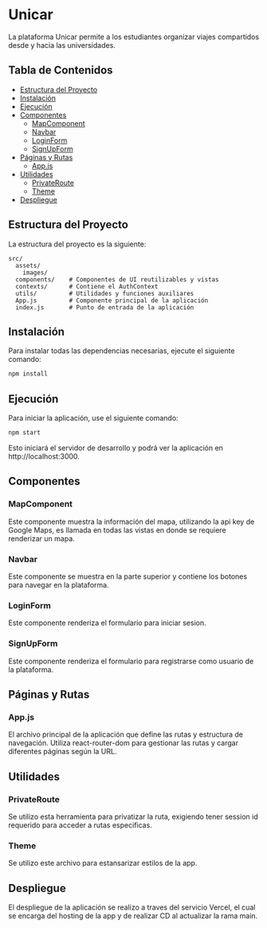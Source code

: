 # Unicar

La plataforma Unicar permite a los estudiantes organizar viajes compartidos desde y hacia las universidades.

## Tabla de Contenidos

- [Estructura del Proyecto](#estructura-del-proyecto)
- [Instalación](#instalación)
- [Ejecución](#ejecución)
- [Componentes](#componentes)
  - [MapComponent](#mapcomponent)
  - [Navbar](#navbar)
  - [LoginForm](#loginform)
  - [SignUpForm](#signupform)
- [Páginas y Rutas](#páginas-y-rutas)
  - [App.js](#appjs)
- [Utilidades](#utilidades)
  - [PrivateRoute](#privateroute)
  - [Theme](#privateroute)
- [Despliegue](#despliegue)

## Estructura del Proyecto

La estructura del proyecto es la siguiente:

```plaintext
src/
  assets/
    images/
  components/    # Componentes de UI reutilizables y vistas
  contexts/      # Contiene el AuthContext
  utils/         # Utilidades y funciones auxiliares
  App.js         # Componente principal de la aplicación
  index.js       # Punto de entrada de la aplicación
```

## Instalación

Para instalar todas las dependencias necesarias, ejecute el siguiente comando:

```bash
npm install
```

## Ejecución

Para iniciar la aplicación, use el siguiente comando:

```bash
npm start
```
Esto iniciará el servidor de desarrollo y podrá ver la aplicación en http://localhost:3000.

## Componentes

### MapComponent
Este componente muestra la información del mapa, utilizando la api key de Google Maps, es llamada en todas las vistas en donde se requiere renderizar un mapa.

### Navbar
Este componente se muestra en la parte superior y contiene los botones para navegar en la plataforma.

### LoginForm
Este componente renderiza el formulario para iniciar sesion.

### SignUpForm
Este componente renderiza el formulario para registrarse como usuario de la plataforma.

## Páginas y Rutas

### App.js
El archivo principal de la aplicación que define las rutas y estructura de navegación. Utiliza react-router-dom para gestionar las rutas y cargar diferentes páginas según la URL.

## Utilidades

### PrivateRoute
Se utilizo esta herramienta para privatizar la ruta, exigiendo tener session id requerido para acceder a rutas especificas.

### Theme
Se utilizo este archivo para estansarizar estilos de la app.

## Despliegue

El despliegue de la aplicación se realizo a traves del servicio Vercel, el cual se encarga del hosting de la app y de realizar CD al actualizar la rama main.

